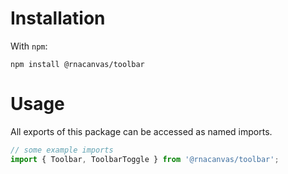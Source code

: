 # Installation

With `npm`:

```
npm install @rnacanvas/toolbar
```

# Usage

All exports of this package can be accessed as named imports.

```javascript
// some example imports
import { Toolbar, ToolbarToggle } from '@rnacanvas/toolbar';
```
